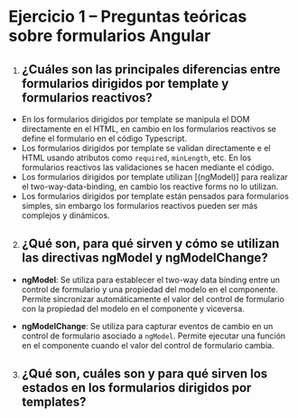 # Ejercicio 1 – Preguntas teóricas sobre formularios Angular
1. ## ¿Cuáles son las principales diferencias entre formularios dirigidos por template y formularios reactivos?
* En los formularios dirigidos por template se manipula el DOM directamente en el HTML, en cambio en los formularios reactivos se define el formulario en el código Typescript.
* Los formularios dirigidos por template se validan directamente e el HTML usando atributos como `required`, `minLength`, etc. En los formularios reactivos las validaciones se hacen mediante el código.
* Los formularios dirigidos por template utilizan [(ngModel)] para realizar el two-way-data-binding, en cambio los reactive forms no lo utilizan.
* Los formularios dirigidos por template están pensados para formularios simples, sin embargo los formularios reactivos pueden ser más complejos y dinámicos.

2. ## ¿Qué son, para qué sirven y cómo se utilizan las directivas ngModel y ngModelChange?
* **ngModel**: Se utiliza para establecer el two-way data binding entre un control de formulario y una propiedad del modelo en el componente. Permite sincronizar automáticamente el valor del control de formulario con la propiedad del modelo en el componente y viceversa.

* **ngModelChange**: Se utiliza para capturar eventos de cambio en un control de formulario asociado a `ngModel`. Permite ejecutar una función en el componente cuando el valor del control de formulario cambia.

3. ## ¿Qué son, cuáles son y para qué sirven los estados en los formularios dirigidos por templates?
